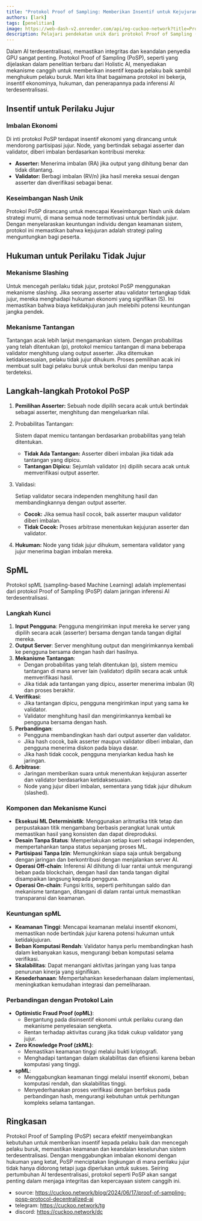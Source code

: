 ```yaml
---
title: "Protokol Proof of Sampling: Memberikan Insentif untuk Kejujuran dan Menghukum Ketidakjujuran dalam Inferensi AI Terdesentralisasi"
authors: [lark]
tags: [penelitian]
image: https://web-dash-v2.onrender.com/api/og-cuckoo-network?title=Protokol%20Proof%20of%20Sampling%3A%20Memberikan%20Insentif%20untuk%20Kejujuran%20dan%20Menghukum%20Ketidakjujuran%20dalam%20Inferensi%20AI%20Terdesentralisasi
description: Pelajari pendekatan unik dari protokol Proof of Sampling (PoSP) dalam memberikan insentif untuk perilaku jujur dan menghukum ketidakjujuran di antara penyedia GPU, memastikan keamanan dan keandalan sistem inferensi AI terdesentralisasi.
---
```


Dalam AI terdesentralisasi, memastikan integritas dan keandalan penyedia GPU sangat penting. Protokol Proof of Sampling (PoSP), seperti yang dijelaskan dalam penelitian terbaru dari Holistic AI, menyediakan mekanisme canggih untuk memberikan insentif kepada pelaku baik sambil menghukum pelaku buruk. Mari kita lihat bagaimana protokol ini bekerja, insentif ekonominya, hukuman, dan penerapannya pada inferensi AI terdesentralisasi.

## Insentif untuk Perilaku Jujur

### Imbalan Ekonomi

Di inti protokol PoSP terdapat insentif ekonomi yang dirancang untuk mendorong partisipasi jujur. Node, yang bertindak sebagai asserter dan validator, diberi imbalan berdasarkan kontribusi mereka:

- **Asserter:** Menerima imbalan (RA) jika output yang dihitung benar dan tidak ditantang.
- **Validator:** Berbagi imbalan (RV/n) jika hasil mereka sesuai dengan asserter dan diverifikasi sebagai benar.

### Keseimbangan Nash Unik

Protokol PoSP dirancang untuk mencapai Keseimbangan Nash unik dalam strategi murni, di mana semua node termotivasi untuk bertindak jujur. Dengan menyelaraskan keuntungan individu dengan keamanan sistem, protokol ini memastikan bahwa kejujuran adalah strategi paling menguntungkan bagi peserta.

## Hukuman untuk Perilaku Tidak Jujur

### Mekanisme Slashing

Untuk mencegah perilaku tidak jujur, protokol PoSP menggunakan mekanisme slashing. Jika seorang asserter atau validator tertangkap tidak jujur, mereka menghadapi hukuman ekonomi yang signifikan (S). Ini memastikan bahwa biaya ketidakjujuran jauh melebihi potensi keuntungan jangka pendek.

### Mekanisme Tantangan

Tantangan acak lebih lanjut mengamankan sistem. Dengan probabilitas yang telah ditentukan (p), protokol memicu tantangan di mana beberapa validator menghitung ulang output asserter. Jika ditemukan ketidaksesuaian, pelaku tidak jujur dihukum. Proses pemilihan acak ini membuat sulit bagi pelaku buruk untuk berkolusi dan menipu tanpa terdeteksi.

## Langkah-langkah Protokol PoSP

1. **Pemilihan Asserter:** Sebuah node dipilih secara acak untuk bertindak sebagai asserter, menghitung dan mengeluarkan nilai.

2. Probabilitas Tantangan:

    Sistem dapat memicu tantangan berdasarkan probabilitas yang telah ditentukan.

   - **Tidak Ada Tantangan:** Asserter diberi imbalan jika tidak ada tantangan yang dipicu.
   - **Tantangan Dipicu:** Sejumlah validator (n) dipilih secara acak untuk memverifikasi output asserter.

3. Validasi:

    Setiap validator secara independen menghitung hasil dan membandingkannya dengan output asserter.

   - **Cocok:** Jika semua hasil cocok, baik asserter maupun validator diberi imbalan.
   - **Tidak Cocok:** Proses arbitrase menentukan kejujuran asserter dan validator.

4. **Hukuman:** Node yang tidak jujur dihukum, sementara validator yang jujur menerima bagian imbalan mereka.

## SpML

Protokol spML (sampling-based Machine Learning) adalah implementasi dari protokol Proof of Sampling (PoSP) dalam jaringan inferensi AI terdesentralisasi.

### Langkah Kunci

1. **Input Pengguna**: Pengguna mengirimkan input mereka ke server yang dipilih secara acak (asserter) bersama dengan tanda tangan digital mereka.
2. **Output Server**: Server menghitung output dan mengirimkannya kembali ke pengguna bersama dengan hash dari hasilnya.
3. **Mekanisme Tantangan**:
   - Dengan probabilitas yang telah ditentukan (p), sistem memicu tantangan di mana server lain (validator) dipilih secara acak untuk memverifikasi hasil.
   - Jika tidak ada tantangan yang dipicu, asserter menerima imbalan (R) dan proses berakhir.
4. **Verifikasi**:
   - Jika tantangan dipicu, pengguna mengirimkan input yang sama ke validator.
   - Validator menghitung hasil dan mengirimkannya kembali ke pengguna bersama dengan hash.
5. **Perbandingan**:
   - Pengguna membandingkan hash dari output asserter dan validator.
   - Jika hash cocok, baik asserter maupun validator diberi imbalan, dan pengguna menerima diskon pada biaya dasar.
   - Jika hash tidak cocok, pengguna menyiarkan kedua hash ke jaringan.
6. **Arbitrase**:
   - Jaringan memberikan suara untuk menentukan kejujuran asserter dan validator berdasarkan ketidaksesuaian.
   - Node yang jujur diberi imbalan, sementara yang tidak jujur dihukum (slashed).

### Komponen dan Mekanisme Kunci
- **Eksekusi ML Deterministik**: Menggunakan aritmatika titik tetap dan perpustakaan titik mengambang berbasis perangkat lunak untuk memastikan hasil yang konsisten dan dapat direproduksi.
- **Desain Tanpa Status**: Memperlakukan setiap kueri sebagai independen, mempertahankan tanpa status sepanjang proses ML.
- **Partisipasi Tanpa Izin**: Memungkinkan siapa saja untuk bergabung dengan jaringan dan berkontribusi dengan menjalankan server AI.
- **Operasi Off-chain**: Inferensi AI dihitung di luar rantai untuk mengurangi beban pada blockchain, dengan hasil dan tanda tangan digital disampaikan langsung kepada pengguna.
- **Operasi On-chain**: Fungsi kritis, seperti perhitungan saldo dan mekanisme tantangan, ditangani di dalam rantai untuk memastikan transparansi dan keamanan.

### Keuntungan spML
- **Keamanan Tinggi**: Mencapai keamanan melalui insentif ekonomi, memastikan node bertindak jujur karena potensi hukuman untuk ketidakjujuran.
- **Beban Komputasi Rendah**: Validator hanya perlu membandingkan hash dalam kebanyakan kasus, mengurangi beban komputasi selama verifikasi.
- **Skalabilitas**: Dapat menangani aktivitas jaringan yang luas tanpa penurunan kinerja yang signifikan.
- **Kesederhanaan**: Mempertahankan kesederhanaan dalam implementasi, meningkatkan kemudahan integrasi dan pemeliharaan.

### Perbandingan dengan Protokol Lain
- **Optimistic Fraud Proof (opML)**:
  - Bergantung pada disinsentif ekonomi untuk perilaku curang dan mekanisme penyelesaian sengketa.
  - Rentan terhadap aktivitas curang jika tidak cukup validator yang jujur.
- **Zero Knowledge Proof (zkML)**:
  - Memastikan keamanan tinggi melalui bukti kriptografi.
  - Menghadapi tantangan dalam skalabilitas dan efisiensi karena beban komputasi yang tinggi.
- **spML**:
  - Menggabungkan keamanan tinggi melalui insentif ekonomi, beban komputasi rendah, dan skalabilitas tinggi.
  - Menyederhanakan proses verifikasi dengan berfokus pada perbandingan hash, mengurangi kebutuhan untuk perhitungan kompleks selama tantangan.

## Ringkasan

Protokol Proof of Sampling (PoSP) secara efektif menyeimbangkan kebutuhan untuk memberikan insentif kepada pelaku baik dan mencegah pelaku buruk, memastikan keamanan dan keandalan keseluruhan sistem terdesentralisasi. Dengan menggabungkan imbalan ekonomi dengan hukuman yang ketat, PoSP menciptakan lingkungan di mana perilaku jujur tidak hanya didorong tetapi juga diperlukan untuk sukses. Seiring pertumbuhan AI terdesentralisasi, protokol seperti PoSP akan sangat penting dalam menjaga integritas dan kepercayaan sistem canggih ini.

- source: https://cuckoo.network/blog/2024/06/17/proof-of-sampling-posp-protocol-decentralized-ai
- telegram: https://cuckoo.network/tg
- discord: https://cuckoo.network/dc